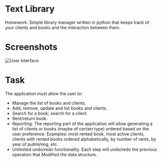 # Text Library
Homework. Simple library manager written in python that keeps track of your clients and books and the interaction between them.

# Screenshots
![User Interface](http://i.imgur.com/IzP3OhU.png)

# Task
The application must allow the user to:
* Manage the list of books and clients.
* Add, remove, update and list books and clients.
* Search for a book; search for a client.
* Rent/return book.
* Reporting. The reporting part of the application will allow generating a list of clients or books 
(maybe of certain type) ordered based on the user preference. Examples: most rented book, 
most active clients, clients with rented books ordered alphabetically, by number of rents, by 
year of publishing, etc.
* Unlimited undo/redo functionality. Each step will undo/redo the previous operation that 
Modified the data structure.
